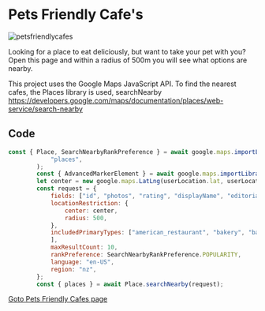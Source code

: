 
# Pets Friendly Cafe's
![petsfriendlycafes](https://corbenykt.github.io/petsfriendlycafes/Logo.png)<br>

Looking for a place to eat deliciously, but want to take your pet with you? Open this page and within a radius of 500m you will see what options are nearby.<br>

This project uses the Google Maps JavaScript API. To find the nearest cafes, the Places library is used, searchNearby https://developers.google.com/maps/documentation/places/web-service/search-nearby

## Code

```javascript
const { Place, SearchNearbyRankPreference } = await google.maps.importLibrary(
            "places",
        );
        const { AdvancedMarkerElement } = await google.maps.importLibrary("marker");
        let center = new google.maps.LatLng(userLocation.lat, userLocation.lng);
        const request = {
            fields: ["id", "photos", "rating", "displayName", "editorialSummary", "location", "businessStatus", "allowsDogs", "nationalPhoneNumber", "hasWiFi"],
            locationRestriction: {
                center: center,
                radius: 500,
            },
            includedPrimaryTypes: ["american_restaurant", "bakery", "bar", "barbecue_restaurant", "brazilian_restaurant", "breakfast_restaurant", "brunch_restaurant", "cafe", "chinese_restaurant", "coffee_shop", "fast_food_restaurant", "french_restaurant", "greek_restaurant", "hamburger_restaurant", "ice_cream_shop", "indian_restaurant", "indonesian_restaurant", "italian_restaurant", "japanese_restaurant", "korean_restaurant", "lebanese_restaurant", "meal_delivery", "meal_takeaway", "mediterranean_restaurant", "mexican_restaurant", "middle_eastern_restaurant", "pizza_restaurant", "ramen_restaurant", "restaurant", "sandwich_shop", "seafood_restaurant", "spanish_restaurant", "steak_house", "sushi_restaurant", "thai_restaurant", "turkish_restaurant", "vegan_restaurant", "vegetarian_restaurant", "vietnamese_restaurant",
            ],
            maxResultCount: 10,
            rankPreference: SearchNearbyRankPreference.POPULARITY,
            language: "en-US",
            region: "nz",
        };
        const { places } = await Place.searchNearby(request);
```


<a href='https://corbenykt.github.io/petsfriendlycafes'>Goto Pets Friendly Cafes page</a>